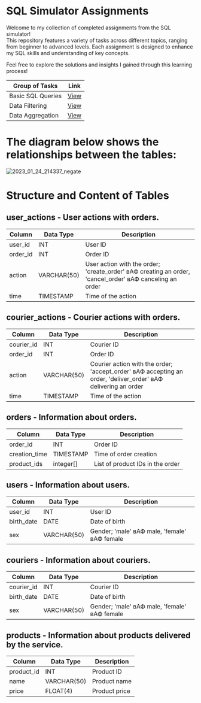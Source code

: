 # SQL Simulator Assignments

Welcome to my collection of completed assignments from the SQL simulator!  
This repository features a variety of tasks across different topics, ranging from beginner to advanced levels. Each assignment is designed to enhance my SQL skills and understanding of key concepts.  

Feel free to explore the solutions and insights I gained through this learning process!

| Group of Tasks   |Link                                                                          |
|------------------|------------------------------------------------------------------------------|
| Basic SQL Queries| [View](sql_simulator_basic_sql_queries.md) |
| Data Filtering| [View](sql_simulator_data_filtering.md) |
| Data Aggregation| [View](sql_simulator_data_aggregation.md) |


# The diagram below shows the relationships between the tables:
![2023_01_24_214337_negate](https://github.com/user-attachments/assets/67e1bf10-e3d4-4aa9-bb3e-37a65d3d729b)

# Structure and Content of Tables

## user_actions -  User actions with orders.

| Column      | Data Type     | Description                                                        |
|-------------|----------------|--------------------------------------------------------------------|
| user_id     | INT            | User ID                                                           |
| order_id    | INT            | Order ID                                                          |
| action      | VARCHAR(50)    | User action with the order; 'create_order' вАФ creating an order, 'cancel_order' вАФ canceling an order |
| time        | TIMESTAMP      | Time of the action                                                |

## courier_actions - Courier actions with orders.

| Column      | Data Type     | Description                                                        |
|-------------|----------------|--------------------------------------------------------------------|
| courier_id  | INT            | Courier ID                                                        |
| order_id    | INT            | Order ID                                                          |
| action      | VARCHAR(50)    | Courier action with the order; 'accept_order' вАФ accepting an order, 'deliver_order' вАФ delivering an order |
| time        | TIMESTAMP      | Time of the action                                                |

## orders - Information about orders.

| Column          | Data Type     | Description                                                  |
|-----------------|----------------|--------------------------------------------------------------|
| order_id        | INT            | Order ID                                                   |
| creation_time   | TIMESTAMP      | Time of order creation                                     |
| product_ids     | integer[]      | List of product IDs in the order                          |

## users - Information about users.

| Column      | Data Type     | Description                                                  |
|-------------|----------------|--------------------------------------------------------------|
| user_id     | INT            | User ID                                                   |
| birth_date  | DATE           | Date of birth                                             |
| sex         | VARCHAR(50)    | Gender; 'male' вАФ male, 'female' вАФ female                  |

## couriers - Information about couriers.

| Column      | Data Type     | Description                                                  |
|-------------|----------------|--------------------------------------------------------------|
| courier_id  | INT            | Courier ID                                                |
| birth_date  | DATE           | Date of birth                                            |
| sex         | VARCHAR(50)    | Gender; 'male' вАФ male, 'female' вАФ female                  |

## products - Information about products delivered by the service.

| Column      | Data Type     | Description                                                  |
|-------------|----------------|--------------------------------------------------------------|
| product_id  | INT            | Product ID                                               |
| name        | VARCHAR(50)    | Product name                                            |
| price       | FLOAT(4)       | Product price                                           |

